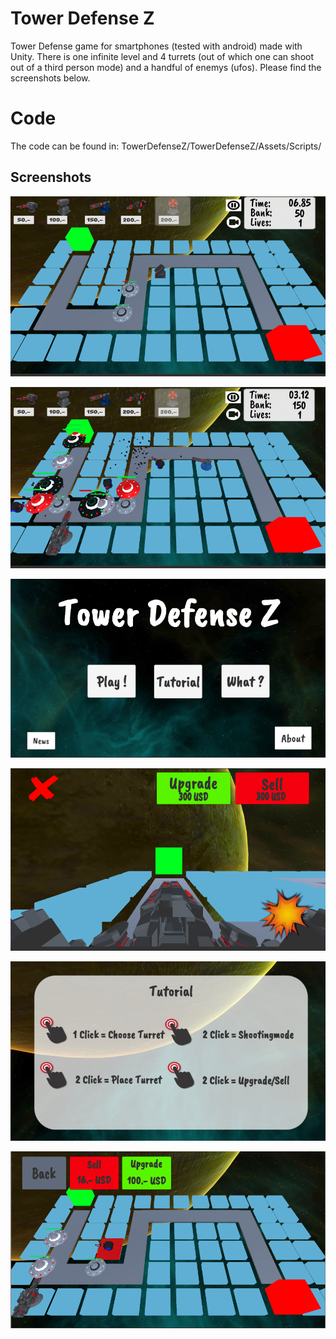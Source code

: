 # Tower Defense Z

Tower Defense game for smartphones (tested with android) made with Unity. There is one infinite level and 4 turrets (out of which one can shoot out of a third person mode) and a handful of enemys (ufos). Please find the screenshots below.

# Code

The code can be found in:
TowerDefenseZ/TowerDefenseZ/Assets/Scripts/



## Screenshots


![alt text](https://github.com/1610337/TowerDefenseZ/blob/master/Screenshots/Ingame01.PNG "Ingame Screen")

![alt text](https://github.com/1610337/TowerDefenseZ/blob/master/Screenshots/Ingame02.PNG "Ingame Screen")

![alt text](https://github.com/1610337/TowerDefenseZ/blob/master/Screenshots/MainScreen.PNG "Ingame Screen")

![alt text](https://github.com/1610337/TowerDefenseZ/blob/master/Screenshots/ShootingMode.PNG "Ingame Screen")

![alt text](https://github.com/1610337/TowerDefenseZ/blob/master/Screenshots/Tutorial.PNG "Ingame Screen")

![alt text](https://github.com/1610337/TowerDefenseZ/blob/master/Screenshots/UpgradeTurret.PNG "Ingame Screen")
